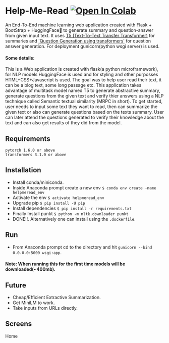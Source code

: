 # Help-Me-Read [![Open In Colab](https://colab.research.google.com/assets/colab-badge.svg)](https://colab.research.google.com/drive/1D-Gntt8EAPWyP2QEpKV6dnZCglTbXi32?usp=sharing)
An End-To-End machine learning web application created with Flask + BootStrap + HuggingFace🤗 to generate summary and question-answer from given input text. It uses [T5 (Text-To-Text Transfer Transformer)](https://github.com/google-research/text-to-text-transfer-transformer#released-model-checkpoints) for summaries and ['Question Generation using transformers'](https://github.com/patil-suraj/question_generation) for question answer generation. For deployment gunicorn(python wsgi server) is used. 
#### Some details: 
This is a Web application is created with flask(a python microframework), for NLP models HuggingFace is used and for styling and other purposses HTML+CSS+Javascript is used. 
The goal was to help user read their text, it can be a blog text, some long passage etc. This application takes advantage of multitask model named T5 to generate abstractive summary, generate questions from the given text and verify thier answers using a NLP technique called Semantic textual similarity (MRPC in short).
To get started, user needs to input some text they want to read, then can summarize the given text or also can generate questions based on the texts summary. User can later attend the questions generated to verify their knowledge about the text and can also get results of they did from the model. 
## Requirements
```
pytorch 1.6.0 or above
transformers 3.1.0 or above
```

## Installation
- Install conda/miniconda.
- Inside Anaconda prompt create a new env `$ conda env create -name helpmeread_env`
- Activate the env `$ activate helpmeread_env`
- Upgrade pip `$ pip install -U pip`
- Install dependencies `$ pip install -r requirements.txt`
- Finally Install punkt `$ python -m nltk.downloader punkt`
- DONE!!. Alternatively one can install using the `.dockerfile`.
## Run
- From Anaconda prompt cd to the directory and hit `gunicorn --bind 0.0.0.0:5000 wsgi:app`.
#### Note: When running this for the first time models will be downloaded(~400mb).

## Future
- Cheap/Efficient Extractive Summarization.
- Get MiniLM to work.
- Take inputs from URLs directly.

## Screens
Home
